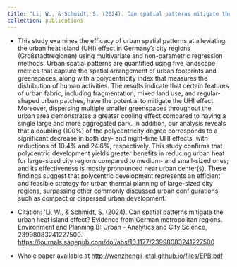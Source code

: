 ```yaml
---
title: "Li, W., & Schmidt, S. (2024). Can spatial patterns mitigate the urban heat island effect? Evidence from German metropolitan regions. Environment and Planning B: Urban Analytics and City Science, 23998083241227500."
collection: publications
---
```


- This study examines the efficacy of urban spatial patterns at alleviating the urban heat island (UHI) effect in Germany’s city regions (Großstadtregionen) using multivariate and non-parametric regression methods. Urban spatial patterns are quantified using five landscape metrics that capture the spatial arrangement of urban footprints and greenspaces, along with a polycentricity index that measures the distribution of human activities. The results indicate that certain features of urban fabric, including fragmentation, mixed land use, and regular-shaped urban patches, have the potential to mitigate the UHI effect. Moreover, dispersing multiple smaller greenspaces throughout the urban area demonstrates a greater cooling effect compared to having a single large and more aggregated park. In addition, our analysis reveals that a doubling (100%) of the polycentricity degree corresponds to a significant decrease in both day- and night-time UHI effects, with reductions of 10.4% and 24.6%, respectively. This study confirms that polycentric development yields greater benefits in reducing urban heat for large-sized city regions compared to medium- and small-sized ones; and its effectiveness is mostly pronounced near urban center(s). These findings suggest that polycentric development represents an efficient and feasible strategy for urban thermal planning of large-sized city regions, surpassing other commonly discussed urban configurations, such as compact or dispersed urban development.


- Citation: 'Li, W., & Schmidt, S. (2024). Can spatial patterns mitigate the urban heat island effect? Evidence from German metropolitan regions. Environment and Planning B: Urban - Analytics and City Science, 23998083241227500.' <https://journals.sagepub.com/doi/abs/10.1177/23998083241227500>
- Whole paper available at http://wenzhengli-etal.github.io/files/EPB.pdf

